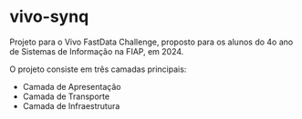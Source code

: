 # vivo-synq
Projeto para o Vivo FastData Challenge, proposto para os alunos do 4o ano de Sistemas de Informação na FIAP, em 2024.

O projeto consiste em três camadas principais:

- Camada de Apresentação
- Camada de Transporte
- Camada de Infraestrutura
